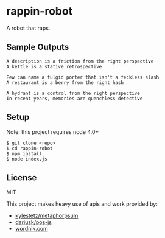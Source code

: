 # rappin-robot

A robot that raps.

## Sample Outputs

```
A description is a friction from the right perspective
A kettle is a stative retrospective

Few can name a fulgid porter that isn't a feckless slash
A restaurant is a berry from the right hash

A hydrant is a control from the right perspective
In recent years, memories are quenchless detective
```

## Setup

Note: this project requires node 4.0+

```
$ git clone <repo>
$ cd rappin-robot
$ npm install
$ node index.js
```

## License
MIT

This project makes heavy use of apis and work provided by:
- [kylestetz/metaphorpsum](https://github.com/kylestetz/metaphorpsum)
- [dariusk/pos-js](https://github.com/dariusk/pos-js)
- [wordnik.com](https://www.wordnik.com/)
